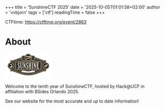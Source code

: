 +++
title = 'SunshineCTF 2025'
date = '2025-10-05T01:01:58+02:00'
author = 'vvbjorn'
tags = ['ctf']
readingTime = false
+++

CTFtime: https://ctftime.org/event/2863

# About

![](Pasted-image-20251005010426.png)

Welcome to the tenth year of SunshineCTF, hosted by Hack@UCF in affiliation with BSides Orlando 2025.

See our website for the most accurate and up to date information!